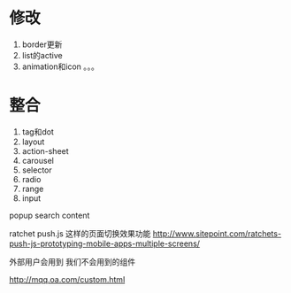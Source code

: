 # 修改
1. border更新
2. list的active
3. animation和icon
。。。

# 整合
1. tag和dot
2. layout
3. action-sheet
4. carousel
5. selector
6. radio
7. range 
8. input

popup
search content

ratchet push.js 这样的页面切换效果功能
http://www.sitepoint.com/ratchets-push-js-prototyping-mobile-apps-multiple-screens/

外部用户会用到 我们不会用到的组件

http://mqq.oa.com/custom.html
